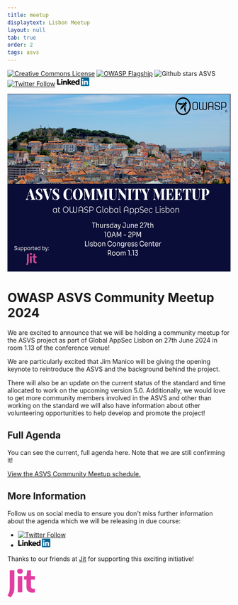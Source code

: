 ```yaml
---
title: meetup
displaytext: Lisbon Meetup 
layout: null
tab: true
order: 2
tags: asvs
---
```

[![Creative Commons License](https://licensebuttons.net/l/by-sa/4.0/88x31.png)](https://creativecommons.org/licenses/by-sa/4.0/ "CC BY-SA 4.0")
[![OWASP Flagship](https://img.shields.io/badge/owasp-flagship%20project-48A646.svg)](https://www.owasp.org/index.php/Category:OWASP_Project#tab=Project_Inventory)
![Github stars ASVS](https://img.shields.io/github/stars/OWASP/asvs?label=Stars%20ASVS&style=social)
[![Twitter Follow](https://img.shields.io/twitter/follow/OWASP_ASVS.svg?style=social&label=Follow)](https://twitter.com/OWASP_ASVS)
[<img src="./assets/images/LinkedIn_Logo.svg" height=20>](https://www.linkedin.com/company/owasp-asvs/)

<img src="./assets/images/ASVS_Community_Meetup_Lisbon.png" height=400>

# OWASP ASVS Community Meetup 2024

We are excited to announce that we will be holding a community meetup for the ASVS project as part of Global AppSec Lisbon on 27th June 2024 in room 1.13 of the conference venue!

We are particularly excited that Jim Manico will be giving the opening keynote to reintroduce the ASVS and the background behind the project.

There will also be an update on the current status of the standard and time allocated to work on the upcoming version 5.0. Additionally, we would love to get more community members involved in the ASVS and other than working on the standard we will also have information about other volunteering opportunities to help develop and promote the project!

## Full Agenda

You can see the current, full agenda here. Note that we are still confirming it!

<a id="sched-embed" href="https://owaspglobalappseclisbon2024.sched.com/2024-06-27/overview/venue/Room:%201.13%20CCL/" data-sched-sidebar="no">View the ASVS Community Meetup schedule.</a><script type="text/javascript" src="https://owaspglobalappseclisbon2024.sched.com/js/embed.js"></script>


## More Information

Follow us on social media to ensure you don't miss further information about the agenda which we will be releasing in due course:
* [![Twitter Follow](https://img.shields.io/twitter/follow/OWASP_ASVS.svg?style=social&label=Follow)](https://twitter.com/OWASP_ASVS)
* [<img src="./assets/images/LinkedIn_Logo.svg" height=20>](https://www.linkedin.com/company/owasp-asvs/)

Thanks to our friends at [Jit](https://jit.io) for supporting this exciting initiative!

[<img src="./assets/images/jitlogo.svg" height=65>](https://www.jit.io)